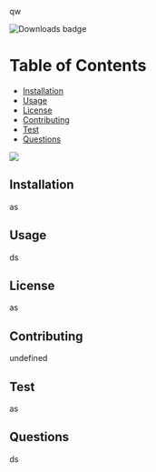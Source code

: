 
  qw

  ![Downloads badge](https://img.shields.io/static/v1?label=Downloads&message=1,000,000&color=blue "Downloads Badge")

  # Table of Contents
  - [Installation](#Installation)
  - [Usage](#Usage)
  - [License](#License)
  - [Contributing](#Contributing)
  - [Test](#Test)
  - [Questions](#FAQs)

  ![](https://avatars0.githubusercontent.com/u/58634200?v=4)
              
  ## Installation
  as
  ## Usage
  ds
  ## License
  as
  ## Contributing
  undefined
  ## Test
  as
  ## Questions
  ds